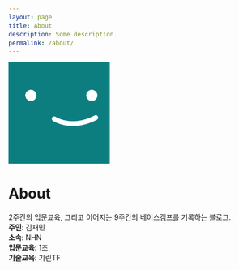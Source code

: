 ```yaml
---
layout: page
title: About
description: Some description.
permalink: /about/
---
```


<img class="img-rounded" src="/assets/img/uploads/profile.png" alt="Thiago Rossener" width="200">

# About

2주간의 입문교육, 그리고 이어지는 9주간의 베이스캠프를 기록하는 블로그.<br/>
**주인**: 김재민<br/>
**소속**: NHN<br/>
**입문교육**: 1조<br/>
**기술교육**: 기린TF<br/>
